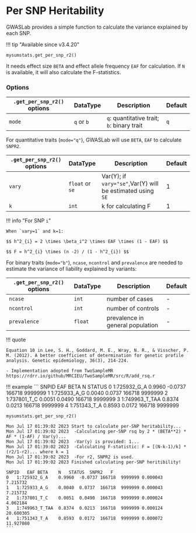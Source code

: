 # Per SNP Heritability

GWASLab provides a simple function to calculate the variance explained by each SNP.

!!! tip "Available since v3.4.20"

```
mysumstats.get_per_snp_r2()
```

It needs effect size `BETA` and effect allele frequency `EAF` for calculation.
If `N` is available, it will also calculate the F-statistics.

### Options

|`.get_per_snp_r2()` options|DataType|Description|Default|
|-|-|-|-|
|`mode`|`q` or `b`|`q`: quantitative trait; `b`: binary trait|`q`|

For quantitative traits (`mode="q"`), GWASLab will use `BETA`, `EAF` to calculate `SNPR2`.

|`.get_per_snp_r2()` options|DataType|Description|Default|
|-|-|-|-|
|`vary`|`float` or `se`| Var(Y); if `vary="se"`,Var(Y) will be estimated using `SE`|1|
|`k`|`int`|k for calculating F|1|

!!! info "For SNP `i`" 

    When `vary=1` and k=1:

    $$ h^2_{i} = 2 \times \beta_i^2 \times EAF \times (1 - EAF) $$

    $$ F = h^2_{i} \times (n -2) / (1 - h^2_{i}) $$

For binary traits  (`mode="b"`), `ncase`, `ncontrol` and `prevalence` are needed to estimate the variance of liability explained by variants:

|`.get_per_snp_r2()` options|DataType|Description|Default|
|-|-|-|-|
|`ncase`|`int`|number of cases|-|
|`ncontrol`|`int`|number of controls|-|
|`prevalence`|`float`|prevalence in general population|-|

!!! quote

    Equation 10 in Lee, S. H., Goddard, M. E., Wray, N. R., & Visscher, P. M. (2012). A better coefficient of determination for genetic profile analysis. Genetic epidemiology, 36(3), 214-224.
    
    - Implementation adopted from TwoSampleMR https://rdrr.io/github/MRCIEU/TwoSampleMR/src/R/add_rsq.r

!!! example
    ```
    SNPID	EAF	BETA	N	STATUS
    0	1:725932_G_A	0.9960	-0.0737	166718	9999999
    1	1:725933_A_G	0.0040	0.0737	166718	9999999
    2	1:737801_T_C	0.0051	0.0490	166718	9999999
    3	1:749963_T_TAA	0.8374	0.0213	166718	9999999
    4	1:751343_T_A	0.8593	0.0172	166718	9999999
    
    mysumstats.get_per_snp_r2()
    
    Mon Jul 17 01:39:02 2023 Start to calculate per-SNP heritability...
    Mon Jul 17 01:39:02 2023  -Calculating per-SNP rsq by 2 * (BETA**2) * AF * (1-AF) / Var(y)...
    Mon Jul 17 01:39:02 2023  -Var(y) is provided: 1...
    Mon Jul 17 01:39:02 2023  -Calculating F-statistic: F = [(N-k-1)/k] * (r2/1-r2)... where k = 1
    Mon Jul 17 01:39:02 2023  -For r2, SNPR2 is used.
    Mon Jul 17 01:39:02 2023 Finished calculating per-SNP heritibility!
    
    SNPID	EAF	BETA	N	STATUS	SNPR2	F
    0	1:725932_G_A	0.9960	-0.0737	166718	9999999	0.000043	7.215732
    1	1:725933_A_G	0.0040	0.0737	166718	9999999	0.000043	7.215732
    2	1:737801_T_C	0.0051	0.0490	166718	9999999	0.000024	4.062184
    3	1:749963_T_TAA	0.8374	0.0213	166718	9999999	0.000124	20.600305
    4	1:751343_T_A	0.8593	0.0172	166718	9999999	0.000072	11.927080
    ```
